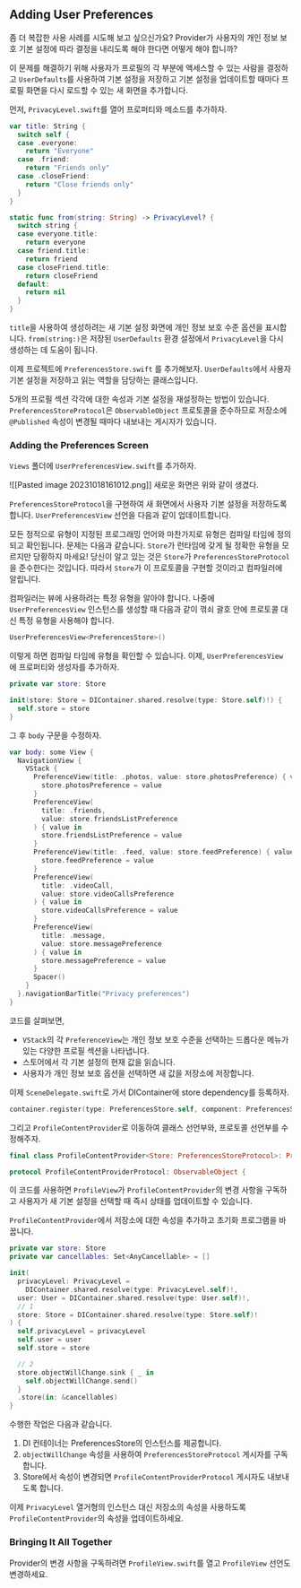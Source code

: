 ## Adding User Preferences
좀 더 복잡한 사용 사례를 시도해 보고 싶으신가요? Provider가 사용자의 개인 정보 보호 기본 설정에 따라 결정을 내리도록 해야 한다면 어떻게 해야 합니까?

이 문제를 해결하기 위해 사용자가 프로필의 각 부분에 액세스할 수 있는 사람을 결정하고 `UserDefaults`를 사용하여 기본 설정을 저장하고 기본 설정을 업데이트할 때마다 프로필 화면을 다시 로드할 수 있는 새 화면을 추가합니다.

먼저, `PrivacyLevel.swift`를 열어 프로퍼티와 메소드를 추가하자.
```swift
var title: String {
  switch self {
  case .everyone:
    return "Everyone"
  case .friend:
    return "Friends only"
  case .closeFriend:
    return "Close friends only"
  }
}

static func from(string: String) -> PrivacyLevel? {
  switch string {
  case everyone.title:
    return everyone
  case friend.title:
    return friend
  case closeFriend.title:
    return closeFriend
  default:
    return nil
  }
}
```

`title`을 사용하여 생성하려는 새 기본 설정 화면에 개인 정보 보호 수준 옵션을 표시합니다. `from(string:)`은 저장된 `UserDefaults` 환경 설정에서 `PrivacyLevel`을 다시 생성하는 데 도움이 됩니다.

이제 프로젝트에 `PreferencesStore.swift` 를 추가해보자.
`UserDefaults`에서 사용자 기본 설정을 저장하고 읽는 역할을 담당하는 클래스입니다.

5개의 프로필 섹션 각각에 대한 속성과 기본 설정을 재설정하는 방법이 있습니다.
`PreferencesStoreProtocol`은 `ObservableObject` 프로토콜을 준수하므로 저장소에 `@Published` 속성이 변경될 때마다 내보내는 게시자가 있습니다.

### Adding the Preferences Screen
`Views` 폴더에 `UserPreferencesView.swift`를 추가하자.

![[Pasted image 20231018161012.png]]
새로운 화면은 위와 같이 생겼다.

`PreferencesStoreProtocol`을 구현하여 새 화면에서 사용자 기본 설정을 저장하도록 합니다. `UserPreferencesView` 선언을 다음과 같이 업데이트합니다.

모든 정적으로 유형이 지정된 프로그래밍 언어와 마찬가지로 유형은 컴파일 타임에 정의되고 확인됩니다.
문제는 다음과 같습니다. `Store`가 런타임에 갖게 될 정확한 유형을 모르지만 당황하지 마세요! 당신이 알고 있는 것은 `Store`가 `PreferencesStoreProtocol`을 준수한다는 것입니다. 따라서 `Store`가 이 프로토콜을 구현할 것이라고 컴파일러에 알립니다.

컴파일러는 뷰에 사용하려는 특정 유형을 알아야 합니다. 나중에 `UserPreferencesView` 인스턴스를 생성할 때 다음과 같이 꺾쇠 괄호 안에 프로토콜 대신 특정 유형을 사용해야 합니다.
```swift
UserPreferencesView<PreferencesStore>()
```

이렇게 하면 컴파일 타임에 유형을 확인할 수 있습니다. 이제, `UserPreferencesView` 에 프로퍼티와 생성자를 추가하자.

```swift
private var store: Store

init(store: Store = DIContainer.shared.resolve(type: Store.self)!) {
  self.store = store
}
```

그 후 `body` 구문을 수정하자.
```swift
var body: some View {
  NavigationView {
    VStack {
      PreferenceView(title: .photos, value: store.photosPreference) { value in
        store.photosPreference = value
      }
      PreferenceView(
        title: .friends, 
        value: store.friendsListPreference
      ) { value in
        store.friendsListPreference = value
      }
      PreferenceView(title: .feed, value: store.feedPreference) { value in
        store.feedPreference = value
      }
      PreferenceView(
        title: .videoCall, 
        value: store.videoCallsPreference
      ) { value in
        store.videoCallsPreference = value
      }
      PreferenceView(
        title: .message, 
        value: store.messagePreference
      ) { value in
        store.messagePreference = value
      }
      Spacer()
    }
  }.navigationBarTitle("Privacy preferences")
}
```

코드를 살펴보면,

- `VStack`의 각 `PreferenceView`는 개인 정보 보호 수준을 선택하는 드롭다운 메뉴가 있는 다양한 프로필 섹션을 나타냅니다.
- 스토어에서 각 기본 설정의 현재 값을 읽습니다.
- 사용자가 개인 정보 보호 옵션을 선택하면 새 값을 저장소에 저장합니다.

이제 `SceneDelegate.swift`로 가서 DIContainer에 store dependency를 등록하자.
```swift
container.register(type: PreferencesStore.self, component: PreferencesStore())
```

그리고 `ProfileContentProvider`로 이동하여 클래스 선언부와, 프로토콜 선언부를 수정해주자.
```swift
final class ProfileContentProvider<Store: PreferencesStoreProtocol>: ProfileContentProviderProtocol {
```

```swift
protocol ProfileContentProviderProtocol: ObservableObject {
```

이 코드를 사용하면 `ProfileView`가 `ProfileContentProvider`의 변경 사항을 구독하고 사용자가 새 기본 설정을 선택할 때 즉시 상태를 업데이트할 수 있습니다.

`ProfileContentProvider`에서 저장소에 대한 속성을 추가하고 초기화 프로그램을 바꿉니다.

```swift
private var store: Store
private var cancellables: Set<AnyCancellable> = []

init(
  privacyLevel: PrivacyLevel = 
    DIContainer.shared.resolve(type: PrivacyLevel.self)!,
  user: User = DIContainer.shared.resolve(type: User.self)!,
  // 1
  store: Store = DIContainer.shared.resolve(type: Store.self)!
) {
  self.privacyLevel = privacyLevel
  self.user = user
  self.store = store

  // 2
  store.objectWillChange.sink { _ in
    self.objectWillChange.send()
  }
  .store(in: &cancellables)
}
```

수행한 작업은 다음과 같습니다.
1. DI 컨테이너는 PreferencesStore의 인스턴스를 제공합니다.
2. `objectWillChange` 속성을 사용하여 `PreferencesStoreProtocol` 게시자를 구독합니다.
3. Store에서 속성이 변경되면 `ProfileContentProviderProtocol` 게시자도 내보내도록 합니다.

이제 `PrivacyLevel` 열거형의 인스턴스 대신 저장소의 속성을 사용하도록 `ProfileContentProvider`의 속성을 업데이트하세요.
### Bringing It All Together
Provider의 변경 사항을 구독하려면 `ProfileView.swift`를 열고 `ProfileView` 선언도 변경하세요.